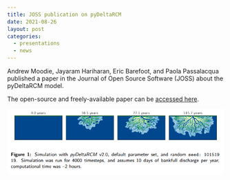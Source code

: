 ```yaml
---
title: JOSS publication on pyDeltaRCM
date: 2021-08-26
layout: post
categories:
  - presentations
  - news
---
```


Andrew Moodie, Jayaram Hariharan, Eric Barefoot, and Paola Passalacqua published a paper in the Journal of Open Source Software (JOSS) about the pyDeltaRCM model.

The open-source and freely-available paper can be [accessed here](https://joss.theoj.org/papers/10.21105/joss.03398).

![screenshot from paper](/assets/images/2021/joss_capture.png)